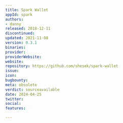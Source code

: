 ```yaml
---
title: Spark Wallet
appId: spark
authors:
- danny
released: 2018-12-11
discontinued: 
updated: 2021-11-08
version: 0.3.1
binaries: 
provider: 
providerWebsite: 
website: 
repository: https://github.com/shesek/spark-wallet
issue: 
icon: 
bugbounty: 
meta: obsolete
verdict: sourceavailable
date: 2024-04-25
twitter: 
social: 
features: 

---
```



